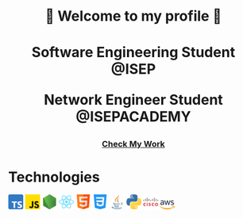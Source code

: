 # <p align="center">👋 Welcome to my profile 👋</p>

# <p align=center> <p align=center>Software Engineering Student @ISEP</p><p align=center>Network Engineer Student @ISEPACADEMY</p></p>

### <p align=center><a align=center href="https://linktr.ee/francisc_o_liveira">Check My Work</a></p>

# Technologies

<p>
<img src="assets/typescript.png" width="30px"/>
<img src="assets/js.png" width="30px"/>
<img src="assets/node-js.png" width="30px"/>
<img src="assets/react.svg" width="30px"/>
<img src="assets/html.png" width="30px"/>
<img src="assets/css-3.png" width="30px"/>
<img src="assets/java.png" width="30px"/>
<img src="assets/python.png" width="30px"/>
<img src="assets/cisco.png" width="30px"/>
<img src="assets/aws.png" width="30px"/>
</p>



